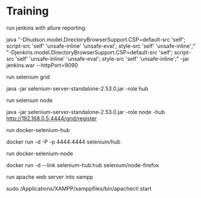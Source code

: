 # Training

run jenkins with allure reporting:

java "-Dhudson.model.DirectoryBrowserSupport.CSP=default-src 'self'; script-src 'self' 'unsafe-inline' 'unsafe-eval'; style-src 'self' 'unsafe-inline';" "-Djenkins.model.DirectoryBrowserSupport.CSP=default-src 'self'; script-src 'self' 'unsafe-inline' 'unsafe-eval'; style-src 'self' 'unsafe-inline';" -jar jenkins.war --httpPort=9090


run selenium grid

java -jar selenium-server-standalone-2.53.0.jar -role hub


run selenium node 

java -jar selenium-server-standalone-2.53.0.jar -role node -hub http://192.168.0.5:4444/grid/register


run docker-selenium-hub

docker run -d -P -p 4444:4444 selenium/hub


run docker-selenium-node

docker run -d --link selenium-hub:hub selenium/node-firefox


run apache web server into xampp

sudo /Applications/XAMPP/xamppfiles/bin/apachectl start
